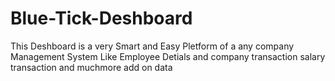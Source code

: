 # Blue-Tick-Deshboard
This Deshboard is a very Smart and Easy  Pletform of a any company Management System Like Employee Detials  and company transaction salary transaction and muchmore add on data 
